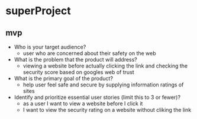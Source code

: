 # superProject
## mvp
  * Who is your target audience?
    * user who are concerned about their safety on the web 
  * What is the problem that the product will address?
    * viewing a website before actually clicking the link and checking the security score based on googles web of trust
  * What is the primary goal of the product?
    * help user feel safe and secure by supplying information ratings of sites
  * Identify and prioritize essential user stories (limit this to 3 or fewer)?
    * as a user I want to view a website before I click it
    * I want to view the security rating on a website without cliking the link
    
